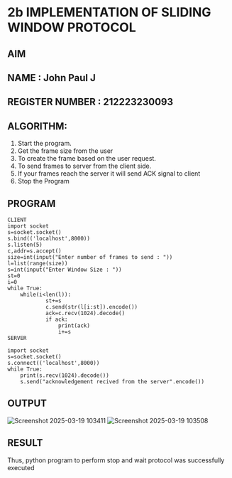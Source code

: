 # 2b IMPLEMENTATION OF SLIDING WINDOW PROTOCOL
## AIM
## NAME : John Paul J
## REGISTER NUMBER : 212223230093
## ALGORITHM:
1. Start the program.
2. Get the frame size from the user
3. To create the frame based on the user request.
4. To send frames to server from the client side.
5. If your frames reach the server it will send ACK signal to client
6. Stop the Program
## PROGRAM
```
CLIENT
import socket 
s=socket.socket() 
s.bind(('localhost',8000)) 
s.listen(5) 
c,addr=s.accept() 
size=int(input("Enter number of frames to send : ")) 
l=list(range(size)) 
s=int(input("Enter Window Size : ")) 
st=0 
i=0 
while True: 
    while(i<len(l)): 
            st+=s 
            c.send(str(l[i:st]).encode()) 
            ack=c.recv(1024).decode() 
            if ack: 
                print(ack) 
                i+=s 
SERVER
 
import socket 
s=socket.socket() 
s.connect(('localhost',8000)) 
while True:    
    print(s.recv(1024).decode()) 
    s.send("acknowledgement recived from the server".encode())  
```
## OUTPUT
![Screenshot 2025-03-19 103411](https://github.com/user-attachments/assets/ec347bbb-79ef-411e-b2e3-b70bbb2bffca)
![Screenshot 2025-03-19 103508](https://github.com/user-attachments/assets/71eba905-74ff-4510-b23d-038daf1547ed)


## RESULT
Thus, python program to perform stop and wait protocol was successfully executed
